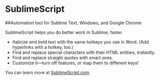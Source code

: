 SublimeScript
=============

##Automation tool for Sublime Text, Windows, and Google Chrome

SublimeScript helps you do better work in Sublime, faster.
* Italicize and bold text with the same hotkeys you use in Word. (Add hyperlinks with a hotkey, too.)
* Find and replace special characters with their HTML entities, instantly.
* Find and replace straight quotes with smart ones.
* Customize it—turn off features, or map them to different keys!

You can learn more at <a href="http://sublimescript.com/?utm_source=github.com&utm_medium=social&utm_content=readme&utm_campaign=sublimescript2014" target="_blank">SublimeScript.com</a>
